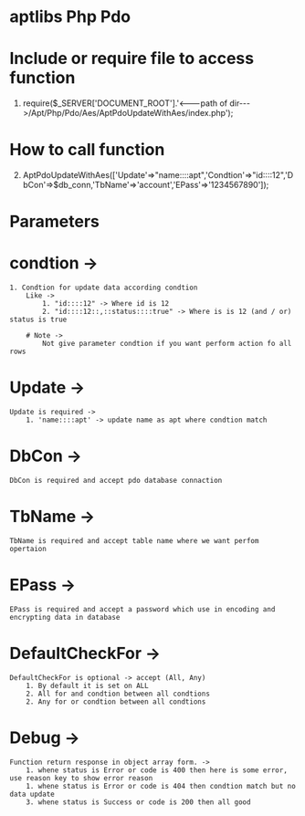 # aptlibs Php Pdo

# Include or require file to access function
1. require($_SERVER['DOCUMENT_ROOT'].'<---path of dir--->/Apt/Php/Pdo/Aes/AptPdoUpdateWithAes/index.php');

# How to call function
2. AptPdoUpdateWithAes(['Update'=>"name::::apt",'Condtion'=>"id::::12",'DbCon'=>$db_conn,'TbName'=>'account','EPass'=>'1234567890']);

# Parameters

# condtion ->
    1. Condtion for update data according condtion
        Like ->
            1. "id::::12" -> Where id is 12
            2. "id::::12::,::status::::true" -> Where is is 12 (and / or) status is true
        
        # Note ->
            Not give parameter condtion if you want perform action fo all rows

# Update ->
    Update is required ->
        1. 'name::::apt' -> update name as apt where condtion match

# DbCon ->
    DbCon is required and accept pdo database connaction

# TbName ->
    TbName is required and accept table name where we want perfom opertaion

# EPass ->
    EPass is required and accept a password which use in encoding and encrypting data in database

# DefaultCheckFor ->
    DefaultCheckFor is optional -> accept (All, Any)
        1. By default it is set on ALL
        2. All for and condtion between all condtions
        2. Any for or condtion between all condtions

# Debug ->
    Function return response in object array form. ->
        1. whene status is Error or code is 400 then here is some error, use reason key to show error reason
        1. whene status is Error or code is 404 then condtion match but no data update
        3. whene status is Success or code is 200 then all good